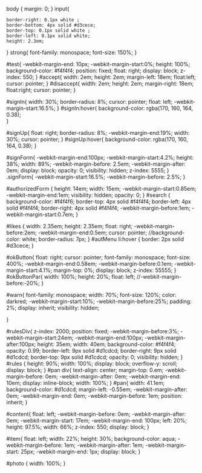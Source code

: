 body
{
    margin: 0;
}
input{
    
    border-right: 0.1px white ;
    border-bottom: 4px solid #d3cece;
    border-top: 0.1px solid white ;
    border-left: 0.1px solid white;
    height: 2.3em;
}
strong{
    font-family: monospace;
    font-size: 150%;
}

#test{
    -webkit-margin-end: 10px;
    -webkit-margin-start:0%;
    height: 100%;
    background-color: #f4f4f4;
    position: fixed;
    float: right;
    display: block;
    z-index: 550; 
}
#accept{
    width: 2em;
    height: 2em;
    margin-left: 18em;
    float:left;
    cursor: pointer;
}
#disaccept{
    width: 2em;
    height: 2em;
    margin-right: 18em;
    float:right;
    cursor: pointer;
}

#signIn{
   width: 30%;
   border-radius: 8%;
   cursor: pointer;
   float: left;
   -webkit-margin-start:16.5%;
}
#signIn:hover{
  background-color: rgba(170, 160, 164, 0.38);  
}

#signUp{
    float: right;
    border-radius: 8%;
    -webkit-margin-end:19%;
    width: 30%;
    cursor: pointer;
}
#signUp:hover{
   background-color: rgba(170, 160, 164, 0.38); 
}

#signForm{
  -webkit-margin-end:100px;
  -webkit-margin-start:4.2%;
  height: 38%;
  width: 89%;
  -webkit-margin-before: 2.5em;
  -webkit-margin-after: 0em;
  display: block;
  opacity: 0;
  visibility: hidden;
  z-index: 5555;
}
.signForm{
   -webkit-margin-start:16.5%; 
   -webkit-margin-before: 2.5%;
}

#authorizedForm
{
    height: 14em;
    width: 15em;
    -webkit-margin-start:0.85em;
    -webkit-margin-end:1em;
    visibility: hidden;
    opacity: 0;
}
#search
{
    background-color: #f4f4f6;
    border-top: 4px solid #f4f4f4;
    border-left: 4px solid #f4f4f4;
    border-right: 4px solid #f4f4f4;
    -webkit-margin-before:1em;
    -webkit-margin-start:0.7em;
}



#likes
{
    width: 2.35em;
    height: 2.35em;
    float: right;
    -webkit-margin-before:2em;
    -webkit-margin-end:0.5em;
    cursor: pointer;
    //background-color: white;
    border-radius: 7px;
}
#autMenu li:hover
{
   border: 2px solid #d3cece; 
}


#okButton{
   float: right;
   cursor: pointer;
   font-family: monospace;
   font-size: 400%;
  -webkit-margin-end:0.58em;
  -webkit-margin-before:0.1em;
  -webkit-margin-start:4.1%;
    margin-top: 0%;
    display: block;
    z-index: 55555;
}
#okButtonPar{
    width: 100%;
    height: 20%;
    float: left;
    //-webkit-margin-before:-20%;
}

#warn{
    font-family: monospace;
    width: 70%;
    font-size: 120%;
    color: darkred;
    -webkit-margin-start:10%;
    -webkit-margin-before:25%;
    padding: 2%;
    display: inherit;
    visibility: hidden;
    
}

#rulesDiv{
    z-index: 2000;
    position: fixed;
    -webkit-margin-before:3%;
    -webkit-margin-start:24em;
    -webkit-margin-end:100px;
    -webkit-margin-after:100px;
    height: 35em;
    width: 40em;
    background-color: #f4f4f4;
    opacity: 0.99;
    border-left: 9px solid #d1cdcd;
    border-right: 9px solid #d1cdcd;
    border-top: 9px solid #d1cdcd; 
    opacity: 0;
    visibility: hidden;
}
#rules
{
    height: 90%;
    width: 100%;
    display: block;
    overflow-y: scroll;
    display: block;
}
#pan div{
    text-align: center;
    margin-top: 0.em;
    -webkit-margin-before: 0em;
    -webkit-margin-after: 0em;
    -webkit-margin-end: 10em;
    display: inline-block;
    width: 100%;
}
#pan{
    width: 41.1em;
    background-color: #d1cdcd;
    margin-left: -0.55em;
    -webkit-margin-after: 0em;
    -webkit-margin-end: 0em;
    -webkit-margin-before: 1em;
    position: inherit;
}




#content{
    float: left;
    -webkit-margin-before: 0em;
    -webkit-margin-after: 0em;
    -webkit-margin-start: 17em;
    -webkit-margin-end: 100px;
    left: 20%;
    height: 97.5%;
    width: 66%;
    z-index: 550;
    display: block;
}

#item{
    float: left;
    width: 22%;
    height: 30%;
    background-color: aqua;
     -webkit-margin-before: 1em;
     -webkit-margin-after: 1em;
     -webkit-margin-start: 25px;
     -webkit-margin-end: 1px;
    display: block;
}


#photo
{
    width: 100%;
}
